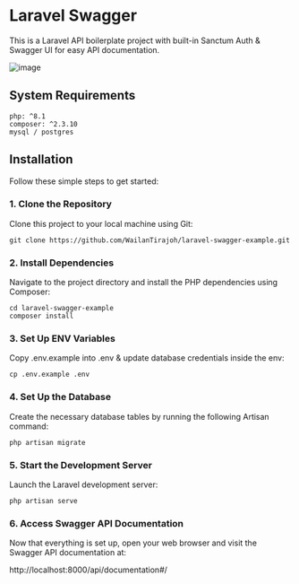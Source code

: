 # Laravel Swagger

This is a Laravel API boilerplate project with built-in Sanctum Auth & Swagger UI for easy API documentation.

![image](https://github.com/WailanTirajoh/laravel-swagger-example/assets/53980548/cd69dea7-37cb-412f-9778-7ef7d05cd1a5)

## System Requirements
```
php: ^8.1
composer: ^2.3.10
mysql / postgres
```


## Installation

Follow these simple steps to get started:

### 1. Clone the Repository
Clone this project to your local machine using Git:
```
git clone https://github.com/WailanTirajoh/laravel-swagger-example.git
```

### 2. Install Dependencies
Navigate to the project directory and install the PHP dependencies using Composer:
```
cd laravel-swagger-example
composer install
```

### 3. Set Up ENV Variables
Copy .env.example into .env & update database credentials inside the env:
```
cp .env.example .env
```

### 4. Set Up the Database
Create the necessary database tables by running the following Artisan command:
```
php artisan migrate
```

### 5. Start the Development Server
Launch the Laravel development server:
```
php artisan serve
```

### 6. Access Swagger API Documentation
Now that everything is set up, open your web browser and visit the Swagger API documentation at:

http://localhost:8000/api/documentation#/
